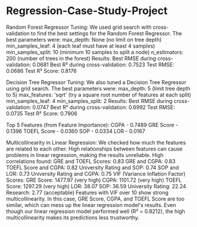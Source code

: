# Regression-Case-Study-Project

Random Forest Regressor Tuning:
We used grid search with cross-validation to find the best settings for the Random Forest Regressor. 
The best parameters were:
max_depth: None (no limit on tree depth)
min_samples_leaf: 4 (each leaf must have at least 4 samples)
min_samples_split: 10 (minimum 10 samples to split a node)
n_estimators: 200 (number of trees in the forest)
Results:
Best RMSE during cross-validation: 0.0681
Best R² during cross-validation: 0.7523
Test RMSE: 0.0686
Test R² Score: 0.8176

Decision Tree Regressor Tuning:
We also tuned a Decision Tree Regressor using grid search. 
The best parameters were:
 max_depth: 5 (limit tree depth to 5)
 max_features: 'sqrt' (try a square root number of features at each split)
 min_samples_leaf: 4
 min_samples_split: 2
Results:
 Best RMSE during cross-validation: 0.0747
 Best R² during cross-validation: 0.6992
 Test RMSE: 0.0735
 Test R² Score: 0.7906

Top 5 Features (from Feature Importance):
 CGPA - 0.7489
 GRE Score - 0.1396
 TOEFL Score - 0.0360
 SOP - 0.0334
 LOR - 0.0167

Multicollinearity in Linear Regression:
We checked how much the features are related to each other. High relationships between features can cause problems in linear regression, making the results unreliable.
High correlations found:
 GRE and TOEFL Scores: 0.83
 GRE and CGPA: 0.83
 TOEFL Score and CGPA: 0.82
 University Rating and SOP: 0.74
 SOP and LOR: 0.73
 University Rating and CGPA: 0.75
VIF (Variance Inflation Factor) Scores:
 GRE Score: 1477.97 (very high)
 CGPA: 1101.72 (very high)
 TOEFL Score: 1297.29 (very high)
 LOR: 38.07
 SOP: 36.59
 University Rating: 22.24
 Research: 2.77 (acceptable)
Features with VIF over 10 show strong multicollinearity. In this case, GRE Score, CGPA, and TOEFL Score are too similar, which can mess up the linear regression model's results.
Even though our linear regression model performed well (R² = 0.8212), the high multicollinearity makes its predictions less trustworthy.
